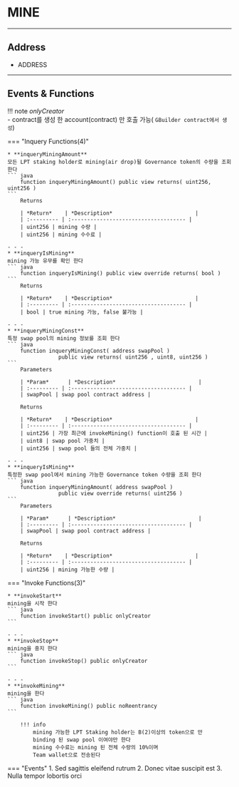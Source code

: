 # **MINE**
- - -

## **Address**
* ADDRESS
- - -

## **Events & Functions**

!!! note
    *onlyCreator*   
     - contract를 생성 한 account(contract) 만 호출 가능( `GBuilder contract에서 생성`)        

=== "Inquery Functions(4)"

    * **inqueryMiningAmount**   
    모든 LPT staking holder로 mining(air drop)될 Governance token의 수량을 조회한다
    ``` java
        function inqueryMiningAmount() public view returns( uint256, uint256 )
    ```   
        Returns     

        | *Return*    | *Description*                          |
        | :--------- | :------------------------------------ |
        | uint256 | mining 수량 |
        | uint256 | mining 수수료 |

    - - -
    * **inqueryIsMining**   
    mining 가능 유무를 확인 한다
    ``` java
        function inqueryIsMining() public view override returns( bool )
    ```  
        Returns     

        | *Return*    | *Description*                          |
        | :--------- | :------------------------------------ |
        | bool | true mining 가능, false 불가능 |        

    - - -
    * **inqueryMiningConst**   
    특정 swap pool의 mining 정보를 조회 한다
    ``` java
        function inqueryMiningConst( address swapPool ) 
                    public view returns( uint256 , uint8, uint256 )
    ```   
        Parameters   
                
        | *Param*      | *Description*                          |
        | :--------- | :------------------------------------ |
        | swapPool | swap pool contract address |   
                            
        Returns   
        
        | *Return*    | *Description*                          |
        | :--------- | :------------------------------------ |
        | uint256 | 가장 최근에 invokeMining() function이 호출 된 시간 |    
        | uint8 | swap pool 가중치 |    
        | uint256 | swap pool 들의 전체 가중치 |    

    - - -
    * **inqueryIsMining**   
    특정한 swap pool에서 mining 가능한 Governance token 수량을 조회 한다
    ``` java
        function inqueryMiningAmount( address swapPool ) 
                    public view override returns( uint256 )
    ```  
        Parameters   
                
        | *Param*      | *Description*                          |
        | :--------- | :------------------------------------ |
        | swapPool | swap pool contract address |   
                            
        Returns   
        
        | *Return*    | *Description*                          |
        | :--------- | :------------------------------------ |
        | uint256 | mining 가능한 수량 |    

    
=== "Invoke Functions(3)"

    * **invokeStart**   
    mining을 시작 한다
    ``` java
        function invokeStart() public onlyCreator
    ```  
  
    - - -
    * **invokeStop**   
    mining을 중지 한다
    ``` java
        function invokeStop() public onlyCreator
    ```  
    
    - - -
    * **invokeMining**   
    mining을 한다
    ``` java
        function invokeMining() public noReentrancy
    ```  

        !!! info
            mining 가능한 LPT Staking holder는 B(2)이상의 token으로 만    
            binding 된 swap pool 이여야만 한다      
            mining 수수료는 mining 된 전체 수량의 10%이며   
            Team wallet으로 전송된다    
    
=== "Events"
    1. Sed sagittis eleifend rutrum
    2. Donec vitae suscipit est
    3. Nulla tempor lobortis orci


